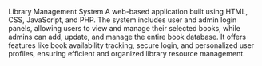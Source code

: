 Library Management System
A web-based application built using HTML, CSS, JavaScript, and PHP. The system includes user and admin login panels, allowing users to view and manage their selected books, while admins can add, update, and manage the entire book database. It offers features like book availability tracking, secure login, and personalized user profiles, ensuring efficient and organized library resource management.
